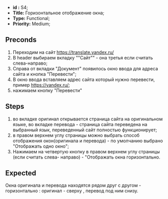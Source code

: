  - **id :** S4;
 - **Title:** Горизонтальное отображение окна;
 - **Type:** Functional;
 - **Priority:** Medium;

## Preconds

1. Переходим на сайт https://translate.yandex.ru/
2. В header выбираем вкладку ""Сайт"" - она третья если считать слева-направо;
3. Справа от вкладки "Документ" появилось окно ввода для адреса сайта и кнопка "Перевести";
4. В окно ввода вставляем адрес сайта который нужно перевести, пример https://yаndex.ru/;
5. нажимаем кнопку "Перевести"

## Steps

 1. во вкладке оригинал открывается страница сайта на оригинальном языке, во вкладке перевода - страница сайта переведена на выбранный язык, переведенный сайт полностью функционирует;
 2. в правом верхнем углу страницы можно выбрать способ отображения окон(оригинала и перевода) - по умолчанию выбрано "Отображать одно окно";
 3. Нажимаем на четвертую кнопку в правом верхнем углу страницы (если считать слева- направо) - "Отображать окна горизонтально.
 
## Expected
  
  Окна оригинала и перевода находятся рядом друг с другом - горизонтально : оригинал - сверху , перевод под ним снизу.